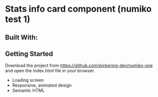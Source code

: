 <h1>Stats info card component (numiko test 1)</h1>

<h2> Built With: </h2>

[html]: https://developer.mozilla.org/en-US/docs/Web/HTML
[sass]: https://sass-lang.com/
[javascript]: https://developer.mozilla.org/en-US/docs/Web/JavaScript

<h2> Getting Started </h2>

Download the project from https://github.com/pickering-dev/numiko-one and open the index.html file in your browser.

<!-- Features -->

- Loading screen
- Responsive, animated design
- Semantic HTML
